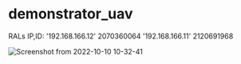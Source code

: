 # demonstrator_uav

RALs IP,ID:
'192.168.166.12'  2070360064
'192.168.166.11'  2120691968

![Screenshot from 2022-10-10 10-32-41](https://user-images.githubusercontent.com/78022926/194817289-d7288a5e-96b7-4c91-86b1-9245f7839ec3.png)
